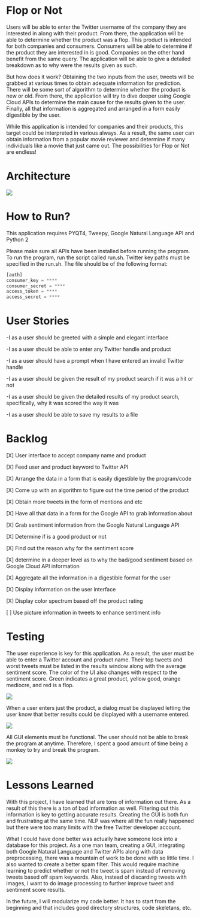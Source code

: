 # Flop or Not

Users will be able to enter the Twitter username of the company they are interested in along with their product. From there, the application will be able to determine whether the product was a flop. This product is intended for both companies and consumers. Consumers will be able to determine if the product they are interested in is good. Companies on the other hand benefit from the same query. The application will be able to give a detailed breakdown as to why were the results given as such.

But how does it work? Obtaining the two inputs from the user, tweets will be grabbed at various times to obtain adequate information for prediction. There will be some sort of algorithm to determine whether the product is new or old. From there, the application will try to dive deeper using Google Cloud APIs to determine the main cause for the results given to the user.  Finally, all that information is aggregated and arranged in a form easily digestible by the user.

While this application is intended for companies and their products, this target could be interpreted in various always. As a result, the same user can obtain information from a popular movie reviewer and determine if many individuals like a movie that just came out. The possibilities for Flop or Not are endless!

# Architecture

<img src="https://github.com/djtrinh/EC601/blob/master/mini_project_1/docs/Flop%20or%20Not%20Arch.PNG">

# How to Run?
This application requires PYQT4, Tweepy, Google Natural Language API and Python 2



Please make sure all APIs have been installed before running the program. To run the program, run the script called run.sh. Twitter key paths must be specified in the run.sh. The file should be of the following format:

```python
[auth]
consumer_key = ****
consumer_secret = ****
access_token = ****
access_secret = ****
```

# User Stories

-I as a user should be greeted with a simple and elegant interface

-I as a user should be able to enter any Twitter handle and product

-I as a user should have a prompt when I have entered an invalid Twitter handle

-I as a user should be given the result of my product search if it was a hit or not

-I as a user should be given the detailed results of my product search, specifically, why it was scored the way it was

-I as a user should be able to save my results to a file

# Backlog

[X] User interface to accept company name and product

[X] Feed user and product keyword to Twitter API

[X] Arrange the data in a form that is easily digestible by the program/code

[X] Come up with an algorithm to figure out the time period of the product

[X] Obtain more tweets in the form of mentions and etc

[X] Have all that data in a form for the Google API to grab information about

[X] Grab sentiment information from the Google Natural Language API

[X] Determine if is a good product or not

[X] Find out the reason why for the sentiment score

[X] determine in a deeper level as to why the bad/good sentiment based on Google Cloud API information

[X] Aggregate all the information in a digestible format for the user

[X] Display information on the user interface

[X] Display color spectrum based off the product rating

[ ] Use picture information in tweets to enhance sentiment info

# Testing

The user experience is key for this application. As a result, the user must be able to enter a Twitter account and product name. Their top tweets and worst tweets must be listed in the results window along with the average sentiment score. The color of the UI also changes with respect to the sentiment score. Green indicates a great product, yellow good, orange mediocre, and red is a flop.

<img src="https://github.com/djtrinh/EC601/blob/master/mini_project_1/docs/gui_search.PNG">

When a user enters just the product, a dialog must be displayed letting the user know that better results could be displayed with a username entered.

<img src="https://github.com/djtrinh/EC601/blob/master/mini_project_1/docs/notice.PNG">

All GUI elements must be functional. The user should not be able to break the program at anytime. Therefore, I spent a good amount of time being a monkey to try and break the program.

<img src="https://github.com/djtrinh/EC601/blob/master/mini_project_1/docs/about.PNG">

# Lessons Learned

With this project, I have learned that are tons of information out there. As a result of this there is a ton of bad information as well. Filtering out this information is key to getting accurate results. Creating the GUI is both fun and frustrating at the same time. NLP was where all the fun really happened but there were too many limits with the free Twitter developer account.

What I could have done better was actually have someone look into a database for this project. As a one man team, creating a GUI, integrating both Google Natural Language and Twitter APIs along with data preprocessing, there was a mountain of work to be done with so little time. I also wanted to create a better spam filter. This would require machine learning to predict whether or not the tweet is spam instead of removing tweets based off spam keywords. Also, instead of discarding tweets with images, I want to do image processing to further improve tweet and sentiment score results.

In the future, I will modularize my code better. It has to start from the beginning and that includes good directory structures, code skeletans, etc.
